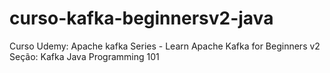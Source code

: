 # curso-kafka-beginnersv2-java
Curso Udemy: Apache kafka Series - Learn Apache Kafka for Beginners v2 Seção: Kafka Java Programming 101
